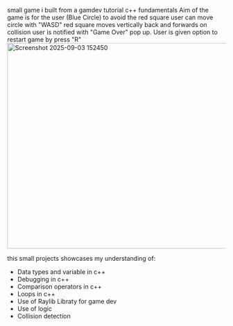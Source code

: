 small game i built from a gamdev tutorial c++ fundamentals 
Aim of the game is for the user (Blue Circle) to avoid the red square
user can move circle with "WASD" red square moves vertically back and forwards
on collision user is notified with "Game Over" pop up. User is given option to restart game by press "R"
<img width="790" height="474" alt="Screenshot 2025-09-03 152450" src="https://github.com/user-attachments/assets/7f69b153-52ec-4ba8-9ad3-070f68aae608" />

this small projects showcases my understanding of: 
- Data types and variable in c++
- Debugging in c++
- Comparison operators in c++
- Loops in c++
- Use of Raylib Libraty for game dev
- Use of logic
- Collision detection
